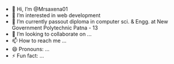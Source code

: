 - 👋 Hi, I’m @Mrsaxena01
- 👀 I’m interested in web development
- 🌱 I’m currently passout diploma in computer sci. & Engg. at New Government Polytechnic Patna - 13
- 💞️ I’m looking to collaborate on ...
- 📫 How to reach me ...
- 😄 Pronouns: ...
- ⚡ Fun fact: ...

<!---
Mrsaxena01/Mrsaxena01 is a ✨ special ✨ repository because its `README.md` (this file) appears on your GitHub profile.
You can click the Preview link to take a look at your changes.
--->
